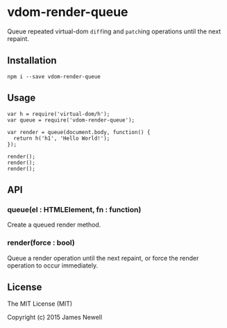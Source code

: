# vdom-render-queue

Queue repeated virtual-dom `diff`ing and `patch`ing operations until the next repaint.

## Installation

    npm i --save vdom-render-queue

## Usage
    
    var h = require('virtual-dom/h');
    var queue = require('vdom-render-queue');
    
    var render = queue(document.body, function() {
      return h('h1', 'Hello World!');
    });
    
    render();
    render();
    render();

## API

### queue(el : HTMLElement, fn : function)

Create a queued render method.

### render(force : bool)

Queue a render operation until the next repaint, or force the render operation to occur immediately.

## License

The MIT License (MIT)

Copyright (c) 2015 James Newell